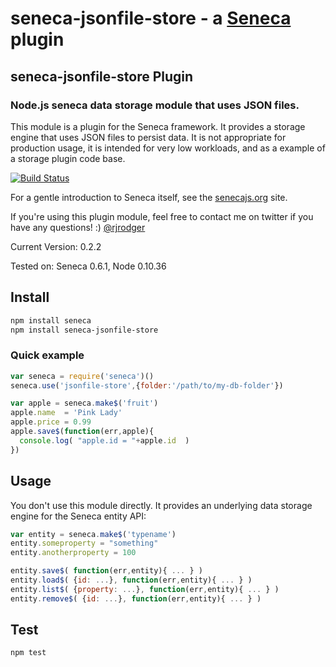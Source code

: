 seneca-jsonfile-store - a [Seneca](http://senecajs.org) plugin
======================================================

## seneca-jsonfile-store Plugin

### Node.js seneca data storage module that uses JSON files.

This module is a plugin for the Seneca framework. It provides a
storage engine that uses JSON files to persist data. It is not
appropriate for production usage, it is intended for very low
workloads, and as a example of a storage plugin code base.

[![Build Status](https://travis-ci.org/rjrodger/seneca-jsonfile-store.png?branch=master)](https://travis-ci.org/rjrodger/seneca-jsonfile-store)

For a gentle introduction to Seneca itself, see the
[senecajs.org](http://senecajs.org) site.

If you're using this plugin module, feel free to contact me on twitter if you
have any questions! :) [@rjrodger](http://twitter.com/rjrodger)

Current Version: 0.2.2

Tested on: Seneca 0.6.1, Node 0.10.36



## Install

```sh
npm install seneca
npm install seneca-jsonfile-store
```


### Quick example

```JavaScript
var seneca = require('seneca')()
seneca.use('jsonfile-store',{folder:'/path/to/my-db-folder'})

var apple = seneca.make$('fruit')
apple.name  = 'Pink Lady'
apple.price = 0.99
apple.save$(function(err,apple){
  console.log( "apple.id = "+apple.id  )
})
```




## Usage

You don't use this module directly. It provides an underlying data storage engine for the Seneca entity API:

```JavaScript
var entity = seneca.make$('typename')
entity.someproperty = "something"
entity.anotherproperty = 100

entity.save$( function(err,entity){ ... } )
entity.load$( {id: ...}, function(err,entity){ ... } )
entity.list$( {property: ...}, function(err,entity){ ... } )
entity.remove$( {id: ...}, function(err,entity){ ... } )
```


## Test

```bash
npm test
```
